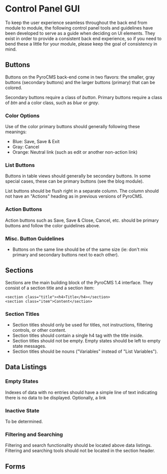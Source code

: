 # Control Panel GUI

To keep the user experience seamless throughout the back end from module to module, the following control panel tools and guidelines have been developed to serve as a guide when deciding on UI elements. They exist in order to provide a consistent back end experience, so if you need to bend these a little for your module, please keep the goal of consistency in mind.

## Buttons

Buttons on the PyroCMS back-end come in two flavors: the smaller, gray buttons (secondary buttons) and the larger buttons (primary) that can be colored.

Secondary buttons require a class of _button_. Primary buttons require a class of _btn_ and a color class, such as _blue_ or _gray_.

### Color Options

Use of the color primary buttons should generally following these meanings:

* Blue: Save, Save & Exit
* Gray: Cancel
* Orange: Neutral link (such as edit or another non-action link)

### List Buttons

Buttons in table views should generally be secondary buttons. In some special cases, these can be primary buttons (see the blog module).

List buttons should be flush right in a separate column. The column should not have an "Actions" heading as in previous versions of PyroCMS.

### Action Buttons

Action buttons such as Save, Save & Close, Cancel, etc. should be primary buttons and follow the color guidelines above.

### Misc. Button Guidelines

* Buttons on the same line should be of the same size (ie: don't mix primary and secondary buttons next to each other).

## Sections

Sections are the main building block of the PyroCMS 1.4 interface. They consist of a section title and a section item:

	<section class="title"><h4>Title</h4></section>
	<section class="item">Content</section>

### Section Titles

* Section titles should only be used for titles, not instructions, filtering controls, or other content.
* Section titles should contain a single h4 tag with the title inside.
* Section titles should not be empty. Empty states should be left to empty state messages.
* Section titles should be nouns ("Variables" instead of "List Variables").

## Data Listings

### Empty States

Indexes of data with no entries should have a simple line of text indicating there is no data to be displayed. Optionally, a link  

### Inactive State

To be determined.

### Filtering and Searching

Filtering and search functionality should be located above data listings. Filtering and searching tools should not be located in the section header.

## Forms